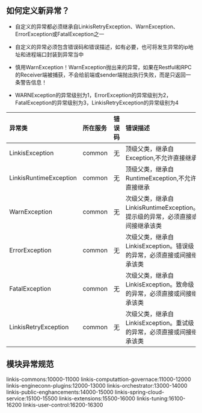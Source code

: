 ## 如何定义新异常？

- 自定义的异常都必须继承自LinkisRetryException、WarnException、ErrorException或FatalException之一

- 自定义的异常必须包含错误码和错误描述，如有必要，也可将发生异常的ip地址和进程端口封装到异常当中

- 慎用WarnException！WarnException抛出来的异常，如果在Restful和RPC的Receiver端被捕获，不会给前端或sender端抛出执行失败，而是只返回一条警告信息！

- WARNException的异常级别为1，ErrorException的异常级别为2，FatalException的异常级别为3，LinkisRetryException的异常级别为4

|异常类|	所在服务|   错误码|    错误描述|
|:----  |:---   |:---   |:---   |
|LinkisException|	common| 无|	顶级父类，继承自Exception,不允许直接继承|
|LinkisRuntimeException|	common| 无|	顶级父类，继承自RuntimeException,不允许直接继承|
|WarnException|	common|	无|	次级父类，继承自LinkisRuntimeException。提示级的异常，必须直接或间接继承该类|
|ErrorException|	common|	无|	次级父类，继承自LinkisException。错误级的异常，必须直接或间接继承该类|
|FatalException|	common|	无|	次级父类，继承自LinkisException。致命级的异常，必须直接或间接继承该类|
|LinkisRetryException|	common|	无|	次级父类，继承自LinkisException。重试级的异常，必须直接或间接继承该类|

## 模块异常规范

linkis-commons:10000-11000
linkis-computattion-governace:11000-12000
linkis-engineconn-plugins:12000-13000
linkis-orchestrator:13000-14000
linkis-public-enghancements:14000-15000
linkis-spring-cloud-service:15100-15500
linkis-extensions:15500-16000
linkis-tuning:16100-16200
linkis-user-control:16200-16300
